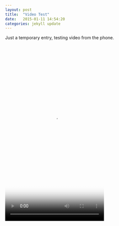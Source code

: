 ```yaml
---
layout: post
title:  "Video Test"
date:   2015-01-11 14:54:20
categories: jekyll update
---
```

Just a temporary entry, testing video from the phone.  

<video width="320" height="568" poster="/video/test.png" controls>
  <source src="/video/test.mp4" type="video/mp4">
  <source src="/video/test.webm" type="video/webm">
Your browser does not support the video tag.
</video>  





